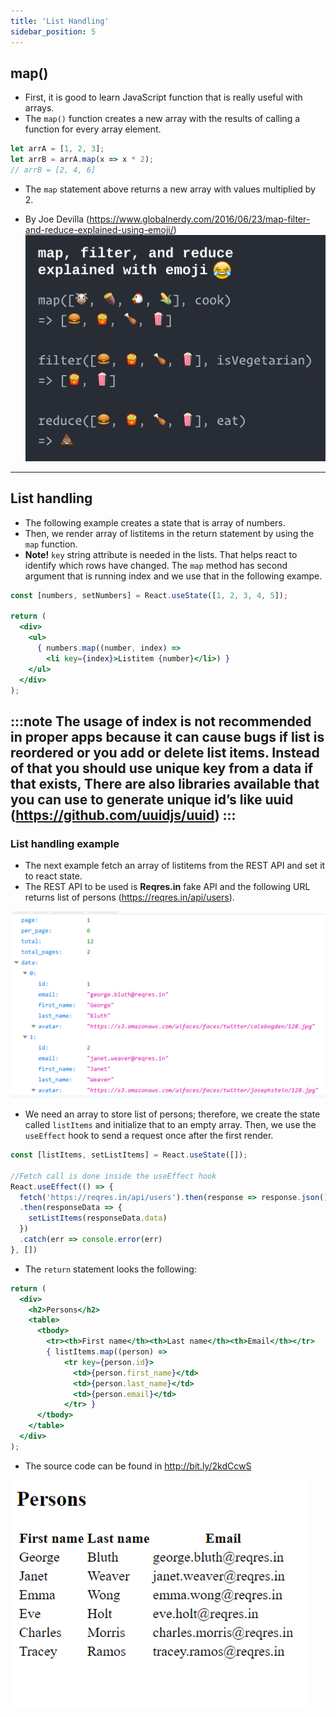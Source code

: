 ```yaml
---
title: 'List Handling'
sidebar_position: 5
---
```

## map()
- First, it is good to learn JavaScript function that is really useful with arrays. 
- The `map()` function creates a new array with the results of calling a function for every array element.
```js
let arrA = [1, 2, 3];
let arrB = arrA.map(x => x * 2);
// arrB = [2, 4, 6]
```
- The `map` statement above returns a new array with values multiplied by 2.

- By Joe Devilla
(https://www.globalnerdy.com/2016/06/23/map-filter-and-reduce-explained-using-emoji/) 
![Map](./img/map-emoji.png)

---
<!-- _class: smaller -->

## List handling
- The following example creates a state that is array of numbers.
- Then, we render array of listitems in the return statement by using the `map` function.
- **Note!** `key` string attribute is needed in the lists. That helps react to identify which rows have changed. The `map` method has second argument that is running index and we use that in the following exampe.   
```jsx
const [numbers, setNumbers] = React.useState([1, 2, 3, 4, 5]);

return (
  <div>
    <ul>
      { numbers.map((number, index) =>
        <li key={index}>Listitem {number}</li>) }
    </ul>
  </div>
);

```
:::note
The usage of index is not recommended in proper apps because it can cause bugs if list is reordered or you add or delete list items. Instead of that you should use unique key from a data if that exists, There are also libraries available that you can use to generate unique id’s like uuid (https://github.com/uuidjs/uuid)
:::
---
### List handling example
- The next example fetch an array of listitems from the REST API and set it to react state.
- The REST API to be used is **Reqres.in** fake API and the following URL returns list of persons (https://reqres.in/api/users).

![Persons example](./img/persons.png)
- We need an array to store list of persons; therefore, we create the state called `listItems` and initialize that to an empty array. Then, we use the `useEffect` hook to send a request once after the first render.
```js
const [listItems, setListItems] = React.useState([]);

//Fetch call is done inside the useEffect hook
React.useEffect(() => {
  fetch('https://reqres.in/api/users').then(response => response.json()) 
  .then(responseData => { 
    setListItems(responseData.data)
  }) 
  .catch(err => console.error(err)
}, [])
```
- The `return` statement looks the following:
```jsx
return (
  <div>
    <h2>Persons</h2>
    <table>
      <tbody>
        <tr><th>First name</th><th>Last name</th><th>Email</th></tr>
        { listItems.map((person) => 
            <tr key={person.id}>
              <td>{person.first_name}</td>
              <td>{person.last_name}</td>
              <td>{person.email}</td>
            </tr> }
      </tbody>
    </table>
  </div>
);
```
- The source code can be found in http://bit.ly/2kdCcwS

![](./img/persons2.png)
